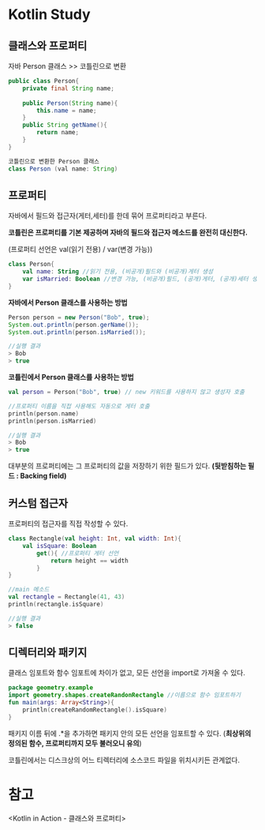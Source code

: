 # Kotlin Study

## 클래스와 프로퍼티

자바 Person 클래스 >> 코틀린으로 변환

```java
public class Person{
    private final String name;
    
    public Person(String name){
        this.name = name;
    }
    public String getName(){
        return name;
    }
}

코틀린으로 변환한 Person 클래스
class Person (val name: String)
```



## 프로퍼티

자바에서 필드와 접근자(게터,세터)를 한데 묶어 프로퍼티라고 부른다.

**코틀린은 프로퍼티를 기본 제공하며 자바의 필드와 접근자 메소드를 완전히 대신한다.**

(프로퍼티 선언은 val(읽기 전용) / var(변경 가능))

```kotlin
class Person{
    val name: String //읽기 전용, (비공개)필드와 (비공개)게터 생성
    var isMarried: Boolean //변경 가능, (비공개)필드, (공개)게터, (공개)세터 생성
}
```



**자바에서 Person 클래스를 사용하는 방법**

```java
Person person = new Person("Bob", true);
System.out.println(person.gerName());
System.out.println(person.isMarried());

//실행 결과
> Bob
> true
```



**코틀린에서 Person 클래스를 사용하는 방법**

```kotlin
val person = Person("Bob", true) // new 키워드를 사용하지 않고 생성자 호출

//프로퍼티 이름을 직접 사용해도 자동으로 게터 호출
println(person.name)
println(person.isMarried)

//실행 결과
> Bob
> true
```



대부분의 프로퍼티에는 그 프로퍼티의 값을 저장하기 위한 필드가 있다. **(뒷받침하는 필드 : Backing field)**



## 커스텀 접근자

프로퍼티의 접근자를 직접 작성할 수 있다.

```kotlin
class Rectangle(val height: Int, val width: Int){
    val isSquare: Boolean
    	get(){ //프로퍼티 게터 선언
            return height == width
        }
}

//main 메소드
val rectangle = Rectangle(41, 43)
println(rectangle.isSquare)

//실행 결과
> false
```



## 디렉터리와 패키지

클래스 임포트와 함수 임포트에 차이가 없고, 모든 선언을 import로 가져올 수 있다.

```kotlin
package geometry.example
import geometry.shapes.createRandonRectangle //이름으로 함수 임포트하기        import geometry.shapes.*를 사용해도 문제 없음
fun main(args: Array<String>){
    println(createRandomRectangle().isSquare)
}
```



패키지 이름 뒤에 .*을 추가하면 패키지 안의 모든 선언을 임포트할 수 있다. (**최상위의 정의된 함수, 프로퍼티까지 모두 불러오니 유의**)

코틀린에서는 디스크상의 어느 티렉터리에 소스코드 파일을 위치시키든 관계없다.



# 참고

<Kotlin in Action - 클래스와 프로퍼티>